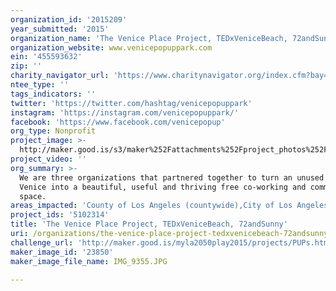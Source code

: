 ```yaml
---
organization_id: '2015209'
year_submitted: '2015'
organization_name: 'The Venice Place Project, TEDxVeniceBeach, 72andSunny'
organization_website: www.venicepopuppark.com
ein: '455593632'
zip: ''
charity_navigator_url: 'https://www.charitynavigator.org/index.cfm?bay=search.profile&ein=455593632'
ntee_type: ''
tags_indicators: ''
twitter: 'https://twitter.com/hashtag/venicepopuppark'
instagram: 'https://instagram.com/venicepopuppark/'
facebook: 'https://www.facebook.com/venicepopup'
org_type: Nonprofit
project_image: >-
  http://maker.good.is/s3/maker%252Fattachments%252Fproject_photos%252Fimages%252F23850%252Fdisplay%252FIMG_9355.JPG=c570x385
project_video: ''
org_summary: >-
  We are three organizations that partnered together to turn an unused space in
  Venice into a beautiful, useful and thriving free co-working and community
  space.
areas_impacted: 'County of Los Angeles (countywide),City of Los Angeles (citywide)'
project_ids: '5102314'
title: 'The Venice Place Project, TEDxVeniceBeach, 72andSunny'
uri: /organizations/the-venice-place-project-tedxvenicebeach-72andsunny/
challenge_url: 'http://maker.good.is/myla2050play2015/projects/PUPs.html'
maker_image_id: '23850'
maker_image_file_name: IMG_9355.JPG

---
```


